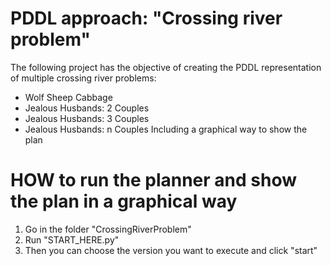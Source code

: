 # PDDL approach: "Crossing river problem"
The following project has the objective of creating the PDDL representation of multiple crossing river problems:
* Wolf Sheep Cabbage
* Jealous Husbands: 2 Couples
* Jealous Husbands: 3 Couples
* Jealous Husbands: n Couples
Including a graphical way to show the plan

# HOW to run the planner and show the plan in a graphical way

 1. Go in the folder "CrossingRiverProblem"
 2. Run "START_HERE.py"
 3. Then you can choose the version you want to execute and click "start"

